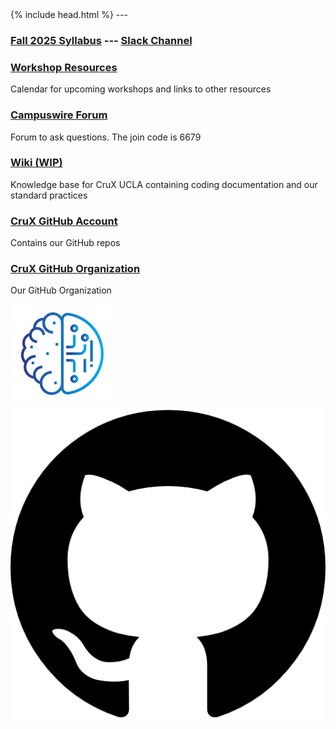 <head>
  <meta name="google-site-verification" content="0cKaw84X47e-dO5ULPl9bGz8Ip5ro4ZiRNgnGU7JtTo" />
  {% include head.html %}
  <title>CruX GitHub Page Home</title>
  <link rel="icon" type="image/x-icon" href="/images/favicon.ico">
</head>
<link rel="stylesheet" href="css/styles.css">
---

### [Fall 2025 Syllabus](https://docs.google.com/document/d/11Nb1yngbm7Z6OMeT76Mnb7gpitg5yMUB) --- [Slack Channel](https://join.slack.com/t/crux-ucla/shared_invite/zt-3gehffuht-LOYJezV9xTmzOyzj~dcpxg)

<!--
## [Member Application](https://docs.google.com/forms/d/e/1FAIpQLSf-1g-wc9BOBIt5ZXhHEH3W_aNDX7KOcUajtyGMdGypa6fKAg/viewform) --&-- [Advanced Opportunities Application](https://docs.google.com/forms/d/e/1FAIpQLScn_2sMu0PWEum1i8x_MDHutq1z-u6rk6qzLqFzvGA4gId0Ow/viewform)  
-->
### [Workshop Resources](pages/Workshops.md)
Calendar for upcoming workshops and links to other resources

### [Campuswire Forum](https://campuswire.com/p/G928C6B14)
Forum to ask questions. The join code is 6679

### [Wiki (WIP)](https://cruxucla.netlify.app)
Knowledge base for CruX UCLA containing coding documentation and our standard practices

### [CruX GitHub Account](https://github.com/crux-ucla/)
Contains our GitHub repos

### [CruX GitHub Organization](https://github.com/cruxucla/)
Our GitHub Organization

<footer>
    <div id = "images">
        <a href="https://cruxucla.com">
        <img  class = "logo" border = "0" src = "images/cruxUclaLogo.webp" alt = "CruX UCLA"/>
        </a>
        <a href="https://github.com/cruxucla">
        <img class = "logo" border = "0" src = "images/githubLogo.png" alt = "Github"/>
        </a>
    </div>
</footer>
